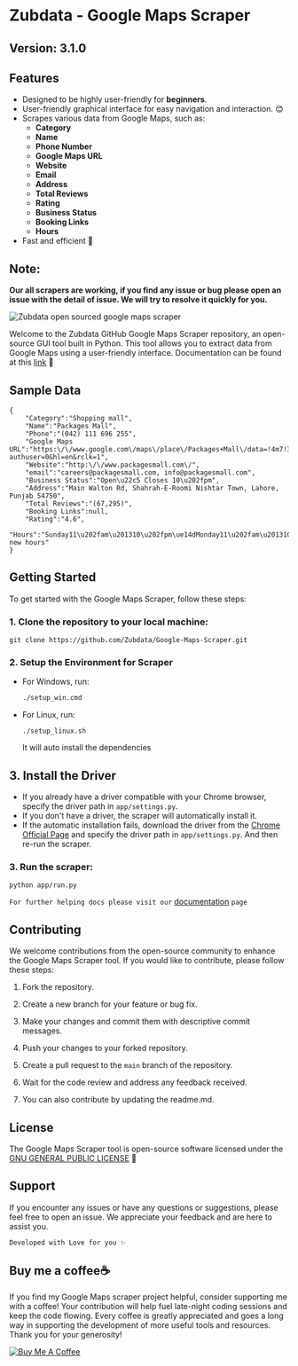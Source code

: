 # Zubdata - Google Maps Scraper

## Version: 3.1.0



## Features
- Designed to be highly user-friendly for **beginners**.
- User-friendly graphical interface for easy navigation and interaction. 😊
- Scrapes various data from Google Maps, such as:
  - **Category**
  - **Name**
  - **Phone Number**
  - **Google Maps URL**
  - **Website**
  - **Email**
  - **Address**
  - **Total Reviews**
  - **Rating**
  - **Business Status**
  - **Booking Links**
  - **Hours**
- Fast and efficient 🚀




## Note: 
**Our all scrapers are working, if you find any issue or bug please open an issue with the detail of issue. We will try to resolve it quickly for you.**

<img src="Readme assets/zubdata google maps scraper.jpg" alt="Zubdata open sourced google maps scraper">

Welcome to the Zubdata GitHub Google Maps Scraper repository, an open-source GUI tool built in Python. This tool allows you to extract data from Google Maps using a user-friendly interface.
Documentation can be found at this [link](https://zubdata.com/docs/google-maps-scraper/getting-started/installation/) 🔗

## Sample Data
    {
        "Category":"Shopping mall",
        "Name":"Packages Mall",
        "Phone":"(042) 111 696 255",
        "Google Maps URL":"https:\/\/www.google.com\/maps\/place\/Packages+Mall\/data=!4m7!3m6!1s0x39190680e8f2d445:0x32ba63a1571efb2a!8m2!3d31.4715199!4d74.3555422!16s%2Fg%2F11gmxj94jy!19sChIJRdTy6IAGGTkRKvseV6FjujI?authuser=0&hl=en&rclk=1",
        "Website":"http:\/\/www.packagesmall.com\/",
        "email":"careers@packagesmall.com, info@packagesmall.com",
        "Business Status":"Open\u22c5 Closes 10\u202fpm",
        "Address":"Main Walton Rd, Shahrah-E-Roomi Nishtar Town, Lahore, Punjab 54750",
        "Total Reviews":"(67,295)",
        "Booking Links":null,
        "Rating":"4.6",
        "Hours":"Sunday11\u202fam\u201310\u202fpm\ue14dMonday11\u202fam\u201310\u202fpm\ue14dTuesday11\u202fam\u201310\u202fpm\ue14dWednesday11\u202fam\u201310\u202fpm\ue14dThursday11\u202fam\u201310\u202fpm\ue14dFriday11\u202fam\u201310\u202fpm\ue14dSaturday11\u202fam\u201310\u202fpm\ue14dSuggest new hours"
    }

## Getting Started

To get started with the Google Maps Scraper, follow these steps:

### 1. Clone the repository to your local machine:

   ```shell
   git clone https://github.com/Zubdata/Google-Maps-Scraper.git
   ```

### 2. Setup the Environment for Scraper

- For Windows, run:
  ```bash
  ./setup_win.cmd
   ```
- For Linux, run:
   ```
   ./setup_linux.sh
   ```

   It will auto install the dependencies

## 3. Install the Driver

   - If you already have a driver compatible with your Chrome browser, specify the driver path in `app/settings.py`.
   - If you don't have a driver, the scraper will automatically install it.
   - If the automatic installation fails, download the driver from the [Chrome Official Page](https://googlechromelabs.github.io/chrome-for-testing/#stable) and specify the driver path in `app/settings.py`. And then re-run the scraper.

### 3. Run the scraper:
   ```shell
   python app/run.py
   ```

`For further helping docs please visit our` [documentation](https://zubdata.com/docs/google-maps-scraper) `page`

## Contributing

We welcome contributions from the open-source community to enhance the Google Maps Scraper tool. If you would like to contribute, please follow these steps:

1. Fork the repository.

2. Create a new branch for your feature or bug fix.

3. Make your changes and commit them with descriptive commit messages.

4. Push your changes to your forked repository.

5. Create a pull request to the `main` branch of the repository.

6. Wait for the code review and address any feedback received.

7. You can also contribute by updating the readme.md.

## License

The Google Maps Scraper tool is open-source software licensed under the [GNU GENERAL PUBLIC LICENSE](https://github.com/Zubdata/Google-Maps-Scraper/blob/main/LICENSE) 📜

## Support

If you encounter any issues or have any questions or suggestions, please feel free to open an issue. We appreciate your feedback and are here to assist you.

`Developed with Love for you ✨`

## Buy me a coffee☕

If you find my Google Maps scraper project helpful, consider supporting me with a coffee! Your contribution will help fuel late-night coding sessions and keep the code flowing. Every coffee is greatly appreciated and goes a long way in supporting the development of more useful tools and resources. Thank you for your generosity!

[![Buy Me A Coffee](https://img.buymeacoffee.com/button-api/?slug=zubdata&button_colour=FFDD00&font_colour=000000&font_family=Lato&outline_colour=000000&coffee_colour=ffffff)](https://www.buymeacoffee.com/zubdata)
